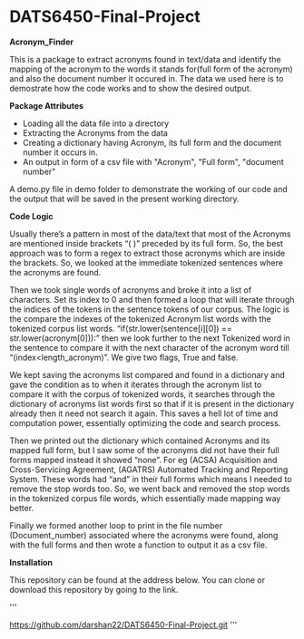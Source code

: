 # DATS6450-Final-Project
**Acronym_Finder**

This is a package to extract acronyms found in text/data and identify the mapping of the acronym to the words it stands for(full form of the acronym) and also the document number it occured in.
The data we used here is to demostrate how the code works and to show the desired output.

**Package Attributes**

- Loading all the data file into a directory
- Extracting the Acronyms from the data
- Creating a dictionary having Acronym, its full form and the document number it occurs in.
- An output in form of a csv file with "Acronym", "Full form", "document number" 

A demo.py file in demo folder to demonstrate the working of our code and the output that will be saved in the present working directory.

**Code Logic**

Usually there’s a pattern in most of the data/text that most of the Acronyms are mentioned inside brackets “( )” preceded by its full form. So, the best approach was to form a regex to extract those acronyms which are inside the brackets. So, we looked at the immediate tokenized sentences where the acronyms are found.

Then we took single words of acronyms and broke it into a list of characters. Set its index to 0 and then formed a loop that will iterate through the indices of the tokens in the sentence tokens of our corpus. The logic is the compare the indexes of the tokenized Acronym list words with the tokenized corpus list words. “if(str.lower(sentence[i][0]) == str.lower(acronym[0])):” then we look further to the next Tokenized word in the sentence to compare it with the next character of the acronym word till “(index<length_acronym)”. We give two flags, True and false.

We kept saving the acronyms list compared and found in a dictionary and gave the condition as to when it iterates through the acronym list to compare it with the corpus of tokenized words, it searches through the dictionary of acronyms list words first so that if it is present in the dictionary already then it need not search it again. This saves a hell lot of time and computation power, essentially optimizing the code and search process.

Then we printed out the dictionary which contained Acronyms and its mapped full form, but I saw some of the acronyms did not have their full forms mapped instead it showed “none”. For eg (ACSA) Acquisition and Cross-Servicing Agreement, (AGATRS) Automated Tracking and Reporting System. These words had “and” in their full forms which means I needed to remove the stop words too. So, we went back and removed the stop words in the tokenized corpus file words, which essentially made mapping way better. 

Finally we formed another loop to print in the file number (Document_number) associated where the acronyms were found, along with the full forms and then wrote a function to output it as a csv file.

**Installation**

This repository can be found at the address below. You can clone or download this repository by going to the link.


'''

https://github.com/darshan22/DATS6450-Final-Project.git
'''



